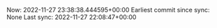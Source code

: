 Now: 2022-11-27 23:38:38.444595+00:00 Earliest commit since sync: None Last sync: 2022-11-27 22:08:47+00:00
